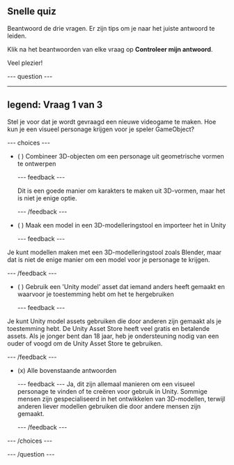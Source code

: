 ## Snelle quiz

Beantwoord de drie vragen. Er zijn tips om je naar het juiste antwoord te leiden.

Klik na het beantwoorden van elke vraag op **Controleer mijn antwoord**.

Veel plezier!

--- question ---

---
legend: Vraag 1 van 3
---

Stel je voor dat je wordt gevraagd een nieuwe videogame te maken. Hoe kun je een visueel personage krijgen voor je speler GameObject?

--- choices ---

- ( ) Combineer 3D-objecten om een personage uit geometrische vormen te ontwerpen

  --- feedback ---

  Dit is een goede manier om karakters te maken uit 3D-vormen, maar het is niet je enige optie.

  --- /feedback ---

- ( ) Maak een model in een 3D-modelleringstool en importeer het in Unity

  --- feedback ---

Je kunt modellen maken met een 3D-modelleringstool zoals Blender, maar dat is niet de enige manier om een model voor je personage te krijgen.

  --- /feedback ---

- ( ) Gebruik een 'Unity model' asset dat iemand anders heeft gemaakt en waarvoor je toestemming hebt om het te hergebruiken

  --- feedback ---

Je kunt Unity model assets gebruiken die door anderen zijn gemaakt als je toestemming hebt. De Unity Asset Store heeft veel gratis en betalende assets. Als je jonger bent dan 18 jaar, heb je ondersteuning nodig van een ouder of voogd om de Unity Asset Store te gebruiken.

  --- /feedback ---

- (x) Alle bovenstaande antwoorden

  --- feedback --- Ja, dit zijn allemaal manieren om een visueel personage te vinden of te creëren voor gebruik in Unity. Sommige mensen zijn gespecialiseerd in het ontwikkelen van 3D-modellen, terwijl anderen liever modellen gebruiken die door andere mensen zijn gemaakt.

  --- /feedback ---

--- /choices ---

--- /question ---
